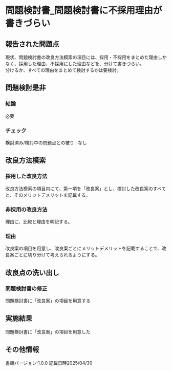 # 問題検討書_問題検討書に不採用理由が書きづらい

## 報告された問題点
現状、問題検討書の改良方法模索の項目には、採用・不採用をまとめた理由しかなく、採用した理由、不採用にした理由などを、分けて書きづらい。  
分けるか、すべての理由をまとめて検討するかは要検討。

## 問題検討是非
### 結論
必要
### チェック
検討済み/検討中の問題点との被り : なし

## 改良方法模索
### 採用した改良方法
改良方法模索の項目内にて、第一項を「改良案」とし、検討した改良案のすべてと、そのメリットデメリットを記載する。
### 非採用の改良方法
理由に、比較と理由を明記する。
### 理由
改良案の項目を用意し、改良案ごとにメリットデメリットを記載することで、改良案ごとに切り分けて考えられるようにする。

## 改良点の洗い出し
### 問題検討書の修正
問題検討書に「改良案」の項目を用意する

## 実施結果
問題検討書に「改良案」の項目を用意した

## その他情報
書類バージョン:1.0.0
記載日時2025/04/30
